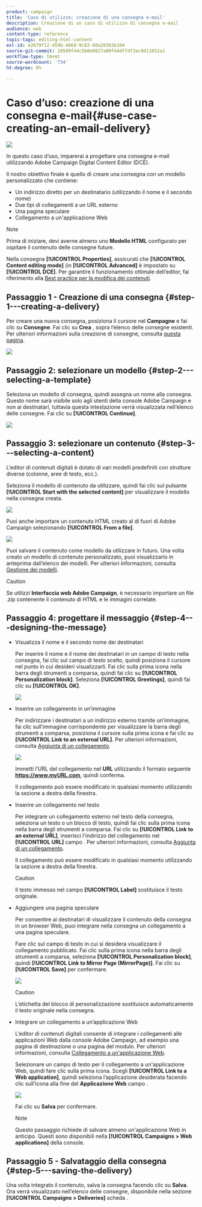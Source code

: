 ```yaml
---
product: campaign
title: 'Caso di utilizzo: creazione di una consegna e-mail'
description: Creazione di un caso di utilizzo di consegna e-mail
audience: web
content-type: reference
topic-tags: editing-html-content
exl-id: e2679f12-459b-466d-9c82-60a28363b104
source-git-commit: 20509f44c5b8e0827a09f44dffdf2ec9d11652a1
workflow-type: tm+mt
source-wordcount: '734'
ht-degree: 0%

---
```


# Caso d’uso: creazione di una consegna e-mail{#use-case-creating-an-email-delivery}

![](../../assets/common.svg)

In questo caso d’uso, imparerai a progettare una consegna e-mail utilizzando Adobe Campaign Digital Content Editor (DCE).

Il nostro obiettivo finale è quello di creare una consegna con un modello personalizzato che contiene:

* Un indirizzo diretto per un destinatario (utilizzando il nome e il secondo nome)
* Due tipi di collegamenti a un URL esterno
* Una pagina speculare
* Collegamento a un&#39;applicazione Web

>[!NOTE]
>
>Prima di iniziare, devi averne almeno uno **Modello HTML** configurato per ospitare il contenuto delle consegne future.
>
>Nella consegna **[!UICONTROL Properties]**, assicurati che **[!UICONTROL Content editing mode]** (in **[!UICONTROL Advanced]** è impostato su **[!UICONTROL DCE]**. Per garantire il funzionamento ottimale dell’editor, fai riferimento alla [Best practice per la modifica dei contenuti](content-editing-best-practices.md).

## Passaggio 1 - Creazione di una consegna {#step-1---creating-a-delivery}

Per creare una nuova consegna, posiziona il cursore nel **Campagne** e fai clic su **Consegne**. Fai clic su **Crea** , sopra l’elenco delle consegne esistenti. Per ulteriori informazioni sulla creazione di consegne, consulta [questa pagina](../../delivery/using/about-email-channel.md).

![](assets/delivery_step_1.png)

## Passaggio 2: selezionare un modello {#step-2---selecting-a-template}

Seleziona un modello di consegna, quindi assegna un nome alla consegna. Questo nome sarà visibile solo agli utenti della console Adobe Campaign e non ai destinatari, tuttavia questa intestazione verrà visualizzata nell’elenco delle consegne. Fai clic su **[!UICONTROL Continue]**.

![](assets/dce_delivery_model.png)

## Passaggio 3: selezionare un contenuto {#step-3---selecting-a-content}

L’editor di contenuti digitali è dotato di vari modelli predefiniti con strutture diverse (colonne, aree di testo, ecc.).

Seleziona il modello di contenuto da utilizzare, quindi fai clic sul pulsante **[!UICONTROL Start with the selected content]** per visualizzare il modello nella consegna creata.

![](assets/dce_select_model.png)

Puoi anche importare un contenuto HTML creato al di fuori di Adobe Campaign selezionando **[!UICONTROL From a file]**.

![](assets/dce_select_from_file_template.png)

Puoi salvare il contenuto come modello da utilizzare in futuro. Una volta creato un modello di contenuto personalizzato, puoi visualizzarlo in anteprima dall’elenco dei modelli. Per ulteriori informazioni, consulta [Gestione dei modelli](template-management.md).

>[!CAUTION]
>
>Se utilizzi **Interfaccia web Adobe Campaign**, è necessario importare un file .zip contenente il contenuto di HTML e le immagini correlate.

## Passaggio 4: progettare il messaggio {#step-4---designing-the-message}

* Visualizza il nome e il secondo nome dei destinatari

   Per inserire il nome e il nome dei destinatari in un campo di testo nella consegna, fai clic sul campo di testo scelto, quindi posiziona il cursore nel punto in cui desideri visualizzarli. Fai clic sulla prima icona nella barra degli strumenti a comparsa, quindi fai clic su **[!UICONTROL Personalization block]**. Seleziona **[!UICONTROL Greetings]**, quindi fai clic su **[!UICONTROL OK]**.

   ![](assets/dce_personalizationblock_greetings.png)

* Inserire un collegamento in un’immagine

   Per indirizzare i destinatari a un indirizzo esterno tramite un’immagine, fai clic sull’immagine corrispondente per visualizzare la barra degli strumenti a comparsa, posiziona il cursore sulla prima icona e fai clic su **[!UICONTROL Link to an external URL]**. Per ulteriori informazioni, consulta [Aggiunta di un collegamento](editing-content.md#adding-a-link).

   ![](assets/dce_externalpage.png)

   Immetti l’URL del collegamento nel **URL** utilizzando il formato seguente **https://www.myURL.com**, quindi conferma.

   Il collegamento può essere modificato in qualsiasi momento utilizzando la sezione a destra della finestra.

* Inserire un collegamento nel testo

   Per integrare un collegamento esterno nel testo della consegna, seleziona un testo o un blocco di testo, quindi fai clic sulla prima icona nella barra degli strumenti a comparsa. Fai clic su **[!UICONTROL Link to an external URL]**, inserisci l&#39;indirizzo del collegamento nel **[!UICONTROL URL]** campo . Per ulteriori informazioni, consulta [Aggiunta di un collegamento](editing-content.md#adding-a-link).

   Il collegamento può essere modificato in qualsiasi momento utilizzando la sezione a destra della finestra.

   >[!CAUTION]
   >
   >Il testo immesso nel campo **[!UICONTROL Label]** sostituisce il testo originale.

* Aggiungere una pagina speculare

   Per consentire ai destinatari di visualizzare il contenuto della consegna in un browser Web, puoi integrare nella consegna un collegamento a una pagina speculare.

   Fare clic sul campo di testo in cui si desidera visualizzare il collegamento pubblicato. Fai clic sulla prima icona nella barra degli strumenti a comparsa, seleziona **[!UICONTROL Personalization block]**, quindi **[!UICONTROL Link to Mirror Page (MirrorPage)]**. Fai clic su **[!UICONTROL Save]** per confermare.

   ![](assets/dce_mirrorpage.png)

   >[!CAUTION]
   >
   >L’etichetta del blocco di personalizzazione sostituisce automaticamente il testo originale nella consegna.

* Integrare un collegamento a un’applicazione Web

   L’editor di contenuti digitali consente di integrare i collegamenti alle applicazioni Web dalla console Adobe Campaign, ad esempio una pagina di destinazione o una pagina del modulo. Per ulteriori informazioni, consulta [Collegamento a un&#39;applicazione Web](editing-content.md#link-to-a-web-application).

   Selezionare un campo di testo per il collegamento a un&#39;applicazione Web, quindi fare clic sulla prima icona. Scegli **[!UICONTROL Link to a Web application]**, quindi seleziona l’applicazione desiderata facendo clic sull’icona alla fine del **Applicazione Web** campo .

   ![](assets/dce_webapp.png)

   Fai clic su **Salva** per confermare.

   >[!NOTE]
   >
   >Questo passaggio richiede di salvare almeno un&#39;applicazione Web in anticipo. Questi sono disponibili nella **[!UICONTROL Campaigns > Web applications]** della console.

## Passaggio 5 - Salvataggio della consegna {#step-5---saving-the-delivery}

Una volta integrato il contenuto, salva la consegna facendo clic su **Salva**. Ora verrà visualizzato nell’elenco delle consegne, disponibile nella sezione **[!UICONTROL Campaigns > Deliveries]** scheda .

